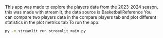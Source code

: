 This app was made to explore the players data from the 2023-2024 season, this was made with streamlit, the data source is BasketballReference
You can compare two players data in the compare players tab and plot different statistics in the plot metrics tab
To run the app:
```bat
py -m streamlit run streamlit_main.py
```